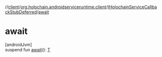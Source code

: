 //[client](../../../index.md)/[org.holochain.androidserviceruntime.client](../index.md)/[IHolochainServiceCallbackStubDeferred](index.md)/[await](await.md)

# await

[androidJvm]\
suspend fun [await](await.md)(): [T](index.md)
